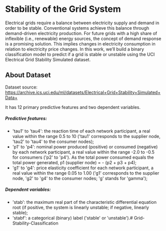 # Stability of the Grid System

Electrical grids require a balance between electricity supply and demand in order to be stable. Conventional systems achieve this balance through demand-driven electricity production. For future grids with a high share of inflexible (i.e., renewable) energy sources, the concept of demand response is a promising solution. This implies changes in electricity consumption in relation to electricity price changes. In this work, we’ll build a binary classification model to predict if a grid is stable or unstable using the UCI Electrical Grid Stability Simulated dataset.

## About Dataset
Dataset source: https://archive.ics.uci.edu/ml/datasets/Electrical+Grid+Stability+Simulated+Data+

It has 12 primary predictive features and two dependent variables.

##### Predictive features:

- 'tau1' to 'tau4': the reaction time of each network participant, a real value within the range 0.5 to 10 ('tau1' corresponds to the supplier node, 'tau2' to 'tau4' to the consumer nodes);
- 'p1' to 'p4': nominal power produced (positive) or consumed (negative) by each network participant, a real value within the range -2.0 to -0.5 for consumers ('p2' to 'p4'). As the total power consumed equals the total power generated, p1 (supplier node) = - (p2 + p3 + p4);
- 'g1' to 'g4': price elasticity coefficient for each network participant, a real value within the range 0.05 to 1.00 ('g1' corresponds to the supplier node, 'g2' to 'g4' to the consumer nodes; 'g' stands for 'gamma');

##### Dependent variables:

- 'stab': the maximum real part of the characteristic differential equation root (if positive, the system is linearly unstable; if negative, linearly stable);
- 'stabf': a categorical (binary) label ('stable' or 'unstable').# Grid-Stability-Classification
